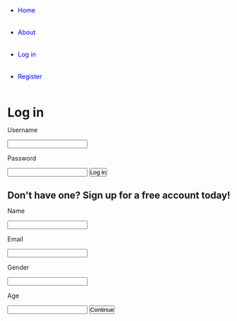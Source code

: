 <!DOCTYPE html>
<html>
<head>
<style>
* {
    padding: 0;
    margin: 0;
}
nav {
    background-color: light green;
    height: 50px;
}
nav ul {

}
nav ul li {
      list-style-type: none;
      width: 150px;
      float: left;
      border-right: 1px solid #CCC;
 
}
li a {
    text-decoration: none;
    color: blue;
    line-height: 50px;
    display: block;
}
li a:hover {
   background-color: yellow;
   color: green;
   

</style>
<title>Livin Life</title>
</head>
<body>
   <div class="nav_bar">
<ul>
<li><a href="home.html">Home</a></li>
<li><a href="about.html">About</a></li>
<li><a href="signin.html">Log in</a></li>
<li><a href="signup.html">Register</a></li>
</ul>
</div>

<h1>Log in</h1>
<p>Username</p>
<input>
<p>Password</p>
<input>
<button>Log in</button>

<h2>Don't have one? Sign up for a free account today!</h2>
<p>Name</p>
<input>
<p>Email</p>
<input>
<p>Gender</p>
<input>
<p>Age</p>
<input>
<button>Continue</button>


</body>
</html>
